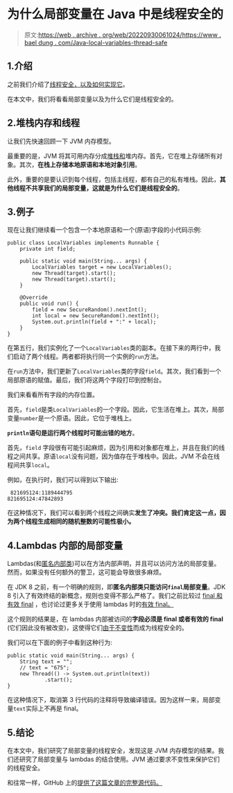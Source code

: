 # 为什么局部变量在 Java 中是线程安全的

> 原文:[https://web . archive . org/web/20220930061024/https://www . bael dung . com/Java-local-variables-thread-safe](https://web.archive.org/web/20220930061024/https://www.baeldung.com/java-local-variables-thread-safe)

## 1.介绍

之前我们介绍了[线程安全，以及如何实现它](/web/20221129005355/https://www.baeldung.com/java-thread-safety)。

在本文中，我们将看看局部变量以及为什么它们是线程安全的。

## 2.堆栈内存和线程

让我们先快速回顾一下 JVM 内存模型。

最重要的是，JVM 将其可用内存分成[堆栈和](/web/20221129005355/https://www.baeldung.com/java-stack-heap)堆内存。首先，它在堆上存储所有对象。其次，**在栈上存储本地原语和本地对象引用**。

此外，重要的是要认识到每个线程，包括主线程，都有自己的私有堆栈。因此，**其他线程不共享我们的局部变量，这就是为什么它们是线程安全的**。

## 3.例子

现在让我们继续看一个包含一个本地原语和一个(原语)字段的小代码示例:

```
public class LocalVariables implements Runnable {
    private int field;

    public static void main(String... args) {
        LocalVariables target = new LocalVariables();
        new Thread(target).start();
        new Thread(target).start();
    }

    @Override
    public void run() {
        field = new SecureRandom().nextInt();
        int local = new SecureRandom().nextInt();
        System.out.println(field + ":" + local);
    }
}
```

在第五行，我们实例化了一个`LocalVariables`类的副本。在接下来的两行中，我们启动了两个线程。两者都将执行同一个实例的`run`方法。

在`run`方法中，我们更新了`LocalVariables`类的字段`field`。其次，我们看到一个局部原语的赋值。最后，我们将这两个字段打印到控制台。

我们来看看所有字段的内存位置。

首先，`field`是类`LocalVariables`的一个字段。因此，它生活在堆上。其次，局部变量`number`是一个原语。因此，它位于堆栈上。

**`println`语句是运行两个线程时可能出错的地方**。

首先，`field` 字段很有可能引起麻烦，因为引用和对象都在堆上，并且在我们的线程之间共享。原语`local`没有问题，因为值存在于堆栈中。因此，JVM 不会在线程间共享`local`。

例如，在执行时，我们可以得到以下输出:

```
 821695124:1189444795
821695124:47842893
```

在这种情况下，我们可以看到两个线程之间确实**发生了冲突。我们肯定这一点，因为两个线程生成相同的随机整数的可能性极小。**

## 4.Lambdas 内部的局部变量

Lambdas(和[匿名内部类](/web/20221129005355/https://www.baeldung.com/java-anonymous-classes))可以在方法内部声明，并且可以访问方法的局部变量。然而，如果没有任何额外的警卫，这可能会导致很多麻烦。

在 JDK 8 之前，有一个明确的规则，即**匿名内部类只能访问`final`局部变量**。JDK 8 引入了有效终结的新概念，规则也变得不那么严格了。我们之前比较过 [final 和有效 final](/web/20221129005355/https://www.baeldung.com/java-effectively-final) ，也讨论过更多关于使用 lambdas 时的[有效 final。](/web/20221129005355/https://www.baeldung.com/java-lambda-effectively-final-local-variables)

这个规则的结果是，在 lambdas 内部被访问的**字段必须是 final 或者有效的 final** (它们因此没有被改变)，这使得它们[由于不变性](/web/20221129005355/https://www.baeldung.com/java-thread-safety#immutable-implementations)而成为线程安全的。

我们可以在下面的例子中看到这种行为:

```
public static void main(String... args) {
    String text = "";
    // text = "675";
    new Thread(() -> System.out.println(text))
            .start();
}
```

在这种情况下，取消第 3 行代码的注释将导致编译错误。因为这样一来，局部变量`text`实际上不再是 final。

## 5.结论

在本文中，我们研究了局部变量的线程安全，发现这是 JVM 内存模型的结果。我们还研究了局部变量与 lambdas 的结合使用。JVM 通过要求不变性来保护它们的线程安全。

和往常一样，GitHub 上的[提供了这篇文章的完整源代码。](https://web.archive.org/web/20221129005355/https://github.com/eugenp/tutorials/tree/master/core-java-modules/core-java-concurrency-basic-2)